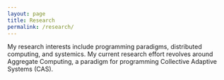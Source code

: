 ```yaml
---
layout: page
title: Research
permalink: /research/
---
```


My research interests include programming paradigms, distributed computing, and systemics.
My current research effort revolves around Aggregate Computing, a paradigm for programming Collective Adaptive Systems (CAS).
